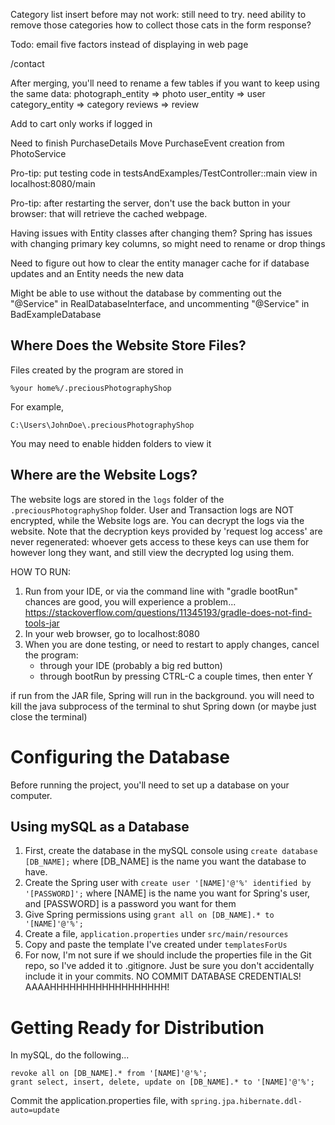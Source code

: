 

Category list insert before may not work: still need to try.
need ability to remove those categories
how to collect those cats in the form response?


Todo: email five factors instead of displaying in web page


/contact


After merging, you'll need to rename a few tables if you want to keep using the same data:
photograph_entity => photo
user_entity => user
category_entity => category
reviews => review


Add to cart only works if logged in

Need to finish PurchaseDetails
Move PurchaseEvent creation from PhotoService

Pro-tip: put testing code in testsAndExamples/TestController::main
    view in localhost:8080/main

Pro-tip: after restarting the server, don't use the back button in your browser:
that will retrieve the cached webpage.

Having issues with Entity classes after changing them? Spring has issues with 
changing primary key columns, so might need to rename or drop things

Need to figure out how to clear the entity manager cache for if database updates
and an Entity needs the new data

Might be able to use without the database by commenting out the "@Service" in 
RealDatabaseInterface, and uncommenting "@Service" in BadExampleDatabase



## Where Does the Website Store Files?
Files created by the program are stored in
```
%your home%/.preciousPhotographyShop
```
For example,
```
C:\Users\JohnDoe\.preciousPhotographyShop
```
You may need to enable hidden folders to view it

## Where are the Website Logs?
The website logs are stored in the ```logs``` folder of the 
```.preciousPhotographyShop``` folder. User and Transaction logs are NOT 
encrypted, while the Website logs are. You can decrypt the logs via the website.
Note that the decryption keys provided by 'request log access' are never 
regenerated: whoever gets access to these keys can use them for however long
they want, and still view the decrypted log using them.



HOW TO RUN:
1. Run from your IDE, or via the command line with "gradle bootRun"
chances are good, you will experience a problem...
https://stackoverflow.com/questions/11345193/gradle-does-not-find-tools-jar
2. In your web browser, go to localhost:8080
3. When you are done testing, or need to restart to apply changes, cancel the program:
    * through your IDE (probably a big red button)
    * through bootRun by pressing CTRL-C a couple times, then enter Y
    
if run from the JAR file, Spring will run in the background.
you will need to kill the java subprocess of the terminal to shut Spring down
(or maybe just close the terminal)

# Configuring the Database
Before running the project, you'll need to set up a database on your computer.

## Using mySQL as a Database
1. First, create the database in the mySQL console using `create database [DB_NAME];`
   where [DB_NAME] is the name you want the database to have.
2. Create the Spring user with `create user '[NAME]'@'%' identified by '[PASSWORD]';`
   where [NAME] is the name you want for Spring's user, 
   and [PASSWORD] is a password you want for them
3. Give Spring permissions using `grant all on [DB_NAME].* to '[NAME]'@'%';`
4. Create a file, `application.properties` under `src/main/resources`
5. Copy and paste the template I've created under `templatesForUs`
6. For now, I'm not sure if we should include the properties file in the Git repo,
   so I've added it to .gitignore. Just be sure you don't accidentally include it
   in your commits. NO COMMIT DATABASE CREDENTIALS! AAAAHHHHHHHHHHHHHHHHHH!


# Getting Ready for Distribution
In mySQL, do the following...
```
revoke all on [DB_NAME].* from '[NAME]'@'%';
grant select, insert, delete, update on [DB_NAME].* to '[NAME]'@'%';
```
Commit the application.properties file, with 
`spring.jpa.hibernate.ddl-auto=update`